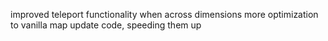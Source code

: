 improved teleport functionality when across dimensions
more optimization to vanilla map update code, speeding them up